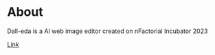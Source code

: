 # About
Dall-eda is a AI web image editor created on nFactorial Incubator 2023

[Link](https://dall-eda.vercel.app/paint)
